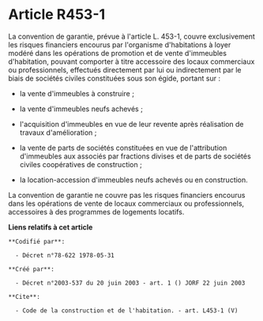# Article R453-1

La convention de garantie, prévue à l'article L. 453-1, couvre exclusivement les risques financiers encourus par l'organisme
d'habitations à loyer modéré dans les opérations de promotion et de vente d'immeubles d'habitation, pouvant comporter à titre
accessoire des locaux commerciaux ou professionnels, effectués directement par lui ou indirectement par le biais de sociétés
civiles constituées sous son égide, portant sur :

- la vente d'immeubles à construire ;

- la vente d'immeubles neufs achevés ;

- l'acquisition d'immeubles en vue de leur revente après réalisation de travaux d'amélioration ;

- la vente de parts de sociétés constituées en vue de l'attribution d'immeubles aux associés par fractions divises et de
parts de sociétés civiles coopératives de construction ;

- la location-accession d'immeubles neufs achevés ou en construction. 

La convention de garantie ne couvre pas les risques financiers encourus dans les opérations de vente de locaux commerciaux ou
professionnels, accessoires à des programmes de logements locatifs.

**Liens relatifs à cet article**

	**Codifié par**:

	  - Décret n°78-622 1978-05-31

	**Créé par**:

	  - Décret n°2003-537 du 20 juin 2003 - art. 1 () JORF 22 juin 2003

	**Cite**:

	  - Code de la construction et de l'habitation. - art. L453-1 (V)
